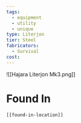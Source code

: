 ```yaml
---
tags:
  - equipment
  - utility
  - unique
type: Literjon
tier: Steel
fabricators:
  - Survival
cost:
---
```

![[Hajara Literjon Mk3.png]]
# Found In
```meta-bind-embed
[[found-in-location]]
```